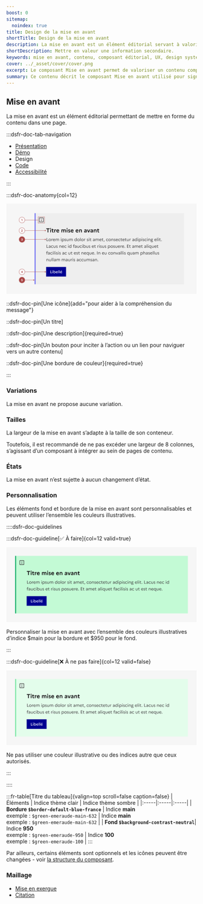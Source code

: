 ```yaml
---
boost: 0
sitemap:
  noindex: true
title: Design de la mise en avant
shortTitle: Design de la mise en avant
description: La mise en avant est un élément éditorial servant à valoriser une information complémentaire dans une page de contenu.
shortDescription: Mettre en valeur une information secondaire.
keywords: mise en avant, contenu, composant éditorial, UX, design system, accessibilité, information, valorisation, page, interface
cover: ../_asset/cover/cover.png
excerpt: Le composant Mise en avant permet de valoriser un contenu complémentaire dans une page, en attirant l’attention de l’usager sans perturber la lecture principale.
summary: Ce contenu décrit le composant Mise en avant utilisé pour signaler une information complémentaire au sein d’un contenu éditorial. Il précise ses cas d’usage, le distingue de la mise en exergue et des alertes, et recommande de limiter son usage à une ou deux occurrences par page. Des règles éditoriales simples sont proposées pour garantir lisibilité et efficacité. Ce guide s’adresse aux concepteurs de contenus et interfaces souhaitant structurer l’information de manière claire et hiérarchisée.
---
```


## Mise en avant

La mise en avant est un élément éditorial permettant de mettre en forme du contenu dans une page.

:::dsfr-doc-tab-navigation

- [Présentation](../index.md)
- [Démo](../demo/index.md)
- Design
- [Code](../code/index.md)
- [Accessibilité](../accessibility/index.md)

:::

:::dsfr-doc-anatomy{col=12}

![Anatomie de la mise en avant](../_asset/anatomy/anatomy-1.png)

::dsfr-doc-pin[Une icône]{add="pour aider à la compréhension du message"}

::dsfr-doc-pin[Un titre]

::dsfr-doc-pin[Une description]{required=true}

::dsfr-doc-pin[Un bouton pour inciter à l’action ou un lien pour naviguer vers un autre contenu]

::dsfr-doc-pin[Une bordure de couleur]{required=true}

:::

### Variations

La mise en avant ne propose aucune variation.

### Tailles

La largeur de la mise en avant s’adapte à la taille de son conteneur.

Toutefois, il est recommandé de ne pas excéder une largeur de 8 colonnes, s’agissant d’un composant à intégrer au sein de pages de contenu.

### États

La mise en avant n’est sujette à aucun changement d’état.

### Personnalisation

Les éléments fond et bordure de la mise en avant sont personnalisables et peuvent utiliser l’ensemble les couleurs illustratives.

::::dsfr-doc-guidelines

:::dsfr-doc-guideline[✅ À faire]{col=12 valid=true}

![À faire](../_asset/custom/do-1.png)

Personnaliser la mise en avant avec l’ensemble des couleurs illustratives d’indice $main pour la bordure et $950 pour le fond.

:::

:::dsfr-doc-guideline[❌ À ne pas faire]{col=12 valid=false}

![À ne pas faire](../_asset/custom/dont-1.png)

Ne pas utiliser une couleur illustrative ou des indices autre que ceux autorisés.

:::

::::

:::fr-table[Titre du tableau]{valign=top scroll=false caption=false}
|  Éléments | Indice thème clair | Indice thème sombre |
|:-----|:-----|:-----|
| **Bordure `$border-default-blue-france`** | Indice **main**<br> exemple : `$green-emeraude-main-632` | Indice **main**<br> exemple : `$green-emeraude-main-632` |
| **Fond `$background-contrast-neutral`**| Indice **950**<br> exemple : `$green-emeraude-950` | Indice **100**<br> exemple : `$green-emeraude-100` |
:::

Par ailleurs, certains éléments sont optionnels et les icônes peuvent être changées - voir [la structure du composant](#mise-en-avant).

### Maillage

- [Mise en exergue](../../../../highlight/_part/doc/index.md)
- [Citation](../../../../quote/_part/doc/index.md)
